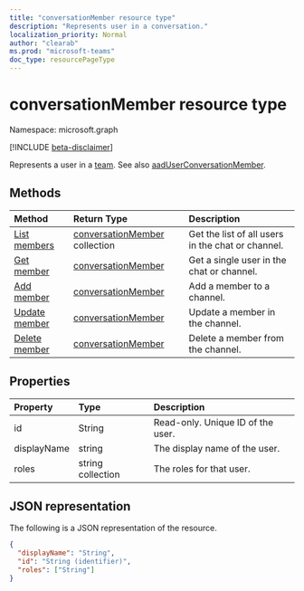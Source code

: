 ```yaml
---
title: "conversationMember resource type"
description: "Represents user in a conversation."
localization_priority: Normal
author: "clearab"
ms.prod: "microsoft-teams"
doc_type: resourcePageType
---
```


# conversationMember resource type

Namespace: microsoft.graph

[!INCLUDE [beta-disclaimer](../../includes/beta-disclaimer.md)]

Represents a user in a [team](team.md).
See also [aadUserConversationMember](aaduserconversationmember.md).

## Methods

| Method | Return Type | Description |
|:---------------|:--------|:----------|
|[List members](../api/conversationmember-list.md)|[conversationMember](conversationMember.md) collection|Get the list of all users in the chat or channel.|
|[Get member](conversationMember-get.md)|[conversationMember](conversationMember.md)|Get a single user in the chat or channel.|
|[Add member](conversationMember-Add.md)|[conversationMember](conversationMember.md)|Add a member to a channel.|
|[Update member](conversationMember-update.md)|[conversationMember](conversationMember.md)|Update a member in the channel.|
|[Delete member](conversationMember.delete.md)|[conversationMember](conversationMember.md)|Delete a member from the channel.|

## Properties

| Property   | Type |Description|
|:---------------|:--------|:----------|
|id|String| Read-only. Unique ID of the user.|
|displayName| string | The display name of the user. |
|roles| string collection | The roles for that user. |

## JSON representation

The following is a JSON representation of the resource.

<!-- {
  "blockType": "resource",
  "optionalProperties": [

  ],
  "@odata.type": "microsoft.graph.conversationMember",
  "baseType": "",
  "keyProperty": "id"
}-->

```json
{
  "displayName": "String",
  "id": "String (identifier)",
  "roles": ["String"]
}
```

<!-- uuid: 16cd6b66-4b1a-43a1-adaf-3a886856ed98
2019-02-04 14:57:30 UTC -->
<!-- {
  "type": "#page.annotation",
  "description": "conversationMember resource",
  "keywords": "",
  "section": "documentation",
  "tocPath": ""
}-->

